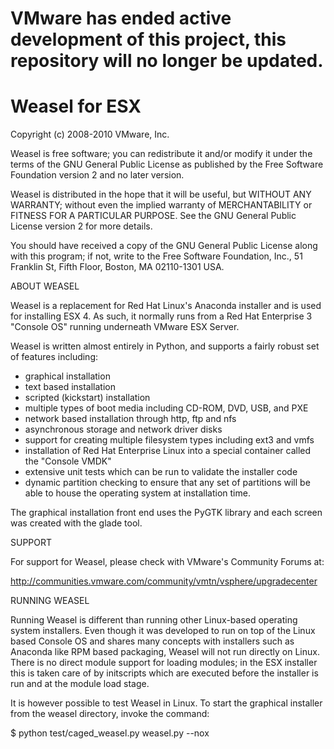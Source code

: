 # VMware has ended active development of this project, this repository will no longer be updated.

Weasel for ESX
==============

Copyright (c) 2008-2010 VMware, Inc.

Weasel is free software; you can redistribute it and/or modify it under
the terms of the GNU General Public License as published by the Free
Software Foundation version 2 and no later version.

Weasel is distributed in the hope that it will be useful, but WITHOUT
ANY WARRANTY; without even the implied warranty of MERCHANTABILITY or
FITNESS FOR A PARTICULAR PURPOSE. See the GNU General Public License
version 2 for more details.

You should have received a copy of the GNU General Public License along with
this program; if not, write to the Free Software Foundation, Inc., 51
Franklin St, Fifth Floor, Boston, MA 02110-1301 USA.


ABOUT WEASEL

Weasel is a replacement for Red Hat Linux's Anaconda installer and is used
for installing ESX 4.  As such, it normally runs from a Red Hat Enterprise 3
"Console OS" running underneath VMware ESX Server.

Weasel is written almost entirely in Python, and supports a fairly robust
set of features including:

  - graphical installation
  - text based installation
  - scripted (kickstart) installation
  - multiple types of boot media including CD-ROM, DVD, USB, and PXE
  - network based installation through http, ftp and nfs
  - asynchronous storage and network driver disks
  - support for creating multiple filesystem types including ext3 and vmfs
  - installation of Red Hat Enterprise Linux into a special container called
    the "Console VMDK"
  - extensive unit tests which can be run to validate the installer code
  - dynamic partition checking to ensure that any set of partitions will
    be able to house the operating system at installation time.

The graphical installation front end uses the PyGTK library and each screen
was created with the glade tool.  


SUPPORT

For support for Weasel, please check with VMware's Community Forums at:

http://communities.vmware.com/community/vmtn/vsphere/upgradecenter



RUNNING WEASEL

Running Weasel is different than running other Linux-based operating system
installers.  Even though it was developed to run on top of the Linux based
Console OS and shares many concepts with installers such as Anaconda like RPM
based packaging, Weasel will not run directly on Linux.  There is no direct
module support for loading modules;  in the ESX installer this is taken care
of by initscripts which are executed before the installer is run and at
the module load stage.

It is however possible to test Weasel in Linux.  To start the graphical
installer from the weasel directory, invoke the command:

  $ python test/caged_weasel.py weasel.py --nox


